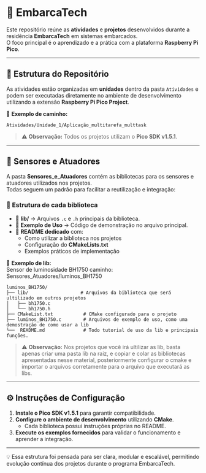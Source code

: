# 🚀 EmbarcaTech

Este repositório reúne as **atividades** e **projetos** desenvolvidos durante a residência **EmbarcaTech** em sistemas embarcados.  
O foco principal é o aprendizado e a prática com a plataforma **Raspberry Pi Pico**.  

---

## 📂 Estrutura do Repositório

As atividades estão organizadas em **unidades** dentro da pasta `Atividades` e podem ser executadas diretamente no ambiente de desenvolvimento utilizando a extensão **Raspberry Pi Pico Project**.  

🔹 **Exemplo de caminho:**  
```
Atividades/Unidade_1/Aplicação_multitarefa_multtask
```  

> ⚠️ **Observação:** Todos os projetos utilizam o **Pico SDK v1.5.1**.  

---

## 🔧 Sensores e Atuadores

A pasta **Sensores_e_Atuadores** contém as bibliotecas para os sensores e atuadores utilizados nos projetos.  
Todas seguem um padrão para facilitar a reutilização e integração:  

### 📌 Estrutura de cada biblioteca
- 📁 **lib/** → Arquivos `.c` e `.h` principais da biblioteca.  
- 📝 **Exemplo de Uso** → Código de demonstração no arquivo principal.  
- 📖 **README dedicado** com:  
  - Como utilizar a biblioteca nos projetos  
  - Configuração do **CMakeLists.txt**  
  - Exemplos práticos de implementação  

🔹 **Exemplo de lib:**  
Sensor de luminosidade BH1750
caminho:
Sensores_Atuadores/luminos_BH1750
```  
luminos_BH1750/
├── lib/                   # Arquivos da biblioteca que será ultilizado em outros projetos
│   ├── bh1750.c
│   └── bh1750.h
├── CMakeList.txt           # CMake configurado para o projeto
├── luminos_BH1750.c        # Arquivos de exemplo de uso, como uma demostração de como usar a lib
└──  README.md              # Todo tutorial de uso da lib e principais funções.
```
> ⚠️ **Observação:** Nos projetos que você irá ultilizar as lib, basta apenas criar uma pasta lib na raiz, e copiar e colar as bibliotecas apresentadas nesse material, posteriormente configurar o cmake e importar o arquivos corretamente para o arquivo que executará as libs.  

---

## ⚙️ Instruções de Configuração

1. **Instale o Pico SDK v1.5.1** para garantir compatibilidade.  
2. **Configure o ambiente de desenvolvimento** utilizando **CMake**.  
   - Cada biblioteca possui instruções próprias no README.  
3. **Execute os exemplos fornecidos** para validar o funcionamento e aprender a integração.  

---

💡 Essa estrutura foi pensada para ser clara, modular e escalável, permitindo evolução contínua dos projetos durante o programa EmbarcaTech.  
